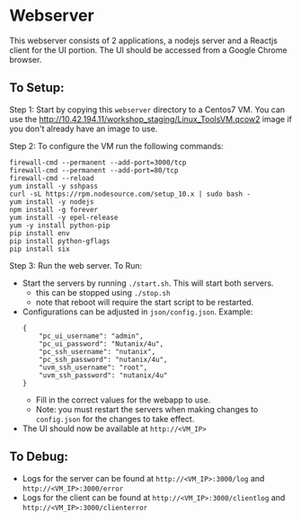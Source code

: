 # Webserver

This webserver consists of 2 applications, a nodejs server and a Reactjs client for the UI portion. The UI should be accessed from a Google Chrome browser.

To Setup:
------------
Step 1: Start by copying this `webserver` directory to a Centos7 VM. You can use the http://10.42.194.11/workshop_staging/Linux_ToolsVM.qcow2 image if you don't already have an image to use.

Step 2: To configure the VM run the following commands:

```
firewall-cmd --permanent --add-port=3000/tcp
firewall-cmd --permanent --add-port=80/tcp
firewall-cmd --reload
yum install -y sshpass
curl -sL https://rpm.nodesource.com/setup_10.x | sudo bash -
yum install -y nodejs
npm install -g forever
yum install -y epel-release
yum -y install python-pip
pip install env
pip install python-gflags
pip install six
```

Step 3: Run the web server. To Run:

* Start the servers by running `./start.sh`. This will start both servers.
    * this can be stopped using `./stop.sh`
    * note that reboot will require the start script to be restarted.
* Configurations can be adjusted in `json/config.json`. Example:
    ```
    {
        "pc_ui_username": "admin",
        "pc_ui_password": "Nutanix/4u",
        "pc_ssh_username": "nutanix",
        "pc_ssh_password": "nutanix/4u",
        "uvm_ssh_username": "root",
        "uvm_ssh_password": "nutanix/4u"
    }
    ```
    * Fill in the correct values for the webapp to use.
    * Note: you must restart the servers when making changes to `config.json` for the changes to take effect.
* The UI should now be available at `http://<VM_IP>`

To Debug:
------------
* Logs for the server can be found at `http://<VM_IP>:3000/log` and `http://<VM_IP>:3000/error`
* Logs for the client can be found at `http://<VM_IP>:3000/clientlog` and `http://<VM_IP>:3000/clienterror`
